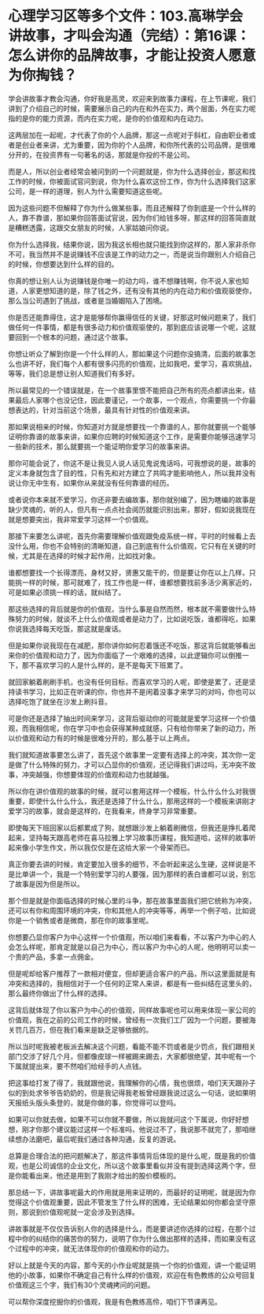 # 心理学习区等多个文件：103.高琳学会讲故事，才叫会沟通（完结）：第16课：怎么讲你的品牌故事，才能让投资人愿意为你掏钱？

学会讲故事才教会沟通，你好我是高灵，欢迎来到故事力课程，在上节课呢，我们讲到了介绍自己的时候，需要展示自己的内在和外在实力，两个层面，外在实力呢指的是你的能力资源，而内在实力呢，是你的价值观和内在动力。

这两层加在一起呢，才代表了你的个人品牌，那这一点呢对于斜杠，自由职业者或者是创业者来讲，尤为重要，因为你的个人品牌，和你所代表的公司品牌，是很难分开的，在投资界有一句著名的话，那就是你投的不是公司。

而是人，所以创业者经常会被问到的一个问题就是，你为什么选择创业，那这和找工作的时候，你被面试官问到说，你为什么喜欢这份工作，你为什么选择我们这家公司，是一样的道理，别人为什么需要知道这些呢。

因为这些问题不但解释了你为什么做某些事，而且还解释了你到底是一个什么样的人，靠不靠谱，那如果你回答面试官说，因为你们给钱多呀，那这样的回答简直就是糟糕透露，这跟交女朋友的时候，人家姑娘问你说。

你为什么选择我，结果你说，因为我这长相也就只能找到你这样的，那人家非杀你不可，我当然并不是说赚钱不应该是工作的动力之一，而是说当你跟别人介绍自己的时候，你想要达到什么样的目的。

你真的想让别人认为说赚钱是你唯一的动力吗，谁不想赚钱啊，你不说人家也知道，人家更想知道的是，除了钱之外，还有没有其他的内在动力和价值观驱使你，那么当公司遇到了挑战，或者是当婚姻陷入了困境。

你是否还能靠得住，这才是能够帮你赢得信任的关键，好那这时候问题来了，我们做任何一件事情，都是有很多动力和价值观驱使的，那到底应该说哪一个呢，这就要回到一个根本的问题，通过这个故事。

你想让听众了解到你是一个什么样的人，那如果这个问题你没搞清，后面的故事怎么也讲不好，我们每个人都有很多闪亮的价值观，比如我吧，爱学习，喜欢挑战，等等，我们总是想让别人知道我们有多好。

所以最常见的一个错误就是，在一个故事里恨不能把自己所有的亮点都讲出来，结果最后人家哪个也没记住，因此要谨记，一个故事，一个观点，你需要挑一个你最想表达的，针对当前这个场景，最具有针对性的价值观来讲。

那如果说相亲的时候，你知道对方就是想要找一个靠谱的人，那你就要挑一个能够证明你靠谱的故事来讲，如果你应聘的时候知道这个工作，是需要你能够迅速学习一些新的技术，那么就要挑一个能证明你爱学习的故事来讲。

那你可能会说了，你这不是让我见人说人话见鬼说鬼话吗，可我想说的是，故事的定义本身就包含了目的性，只有先和对方建立了共鸣才能影响他人，所以我并没有说让你无中生有，如果你从来就没有任何靠谱的经历。

或者说你本来就不爱学习，你还非要去编故事，那你就别编了，因为瞎编的故事是缺少灵魂的，听的人，但凡有一点点社会阅历就能识别出来，那好，假如说我现在就是想要突出，我非常爱学习这样一个价值观。

那接下来要怎么讲呢，首先你需要理解价值观跟免疫系统一样，平时的时候看上去没什么用，你也不会特别的清晰知道，自己到底有什么价值观，它只有在关键的时候，尤其是在选择的时候才起作用，比如找对象。

谁都想要找一个长得漂亮，身材又好，贤惠又能干的，但是要让你在以上几样，只能挑一样的时候，那可就难了，找工作也是一样，谁都想要找前多活少离家近的，可是如果必须挑一样的话，就纠结了。

那这些选择的背后就是你的价值观，当什么事是自然而然，根本就不需要做什么特殊努力的时候，就谈不上什么价值观或者是动力了，比如说吃饭，谁都得吃，如果你说我选择每天吃饭，那这就是废话。

但是如果你说我现在在减肥，那你讲你如何忍着饿还不吃饭，那这背后就能够看出来你的价值观和动力了，因为你面临了一个艰难的选择，以此逻辑你可以倒推一下，那不喜欢学习的人是什么样的，是不是每天下班累了。

就回家躺着刷刷手机，也没有任何目标，而喜欢学习的人呢，即使是累了，还是坚持读书学习，比如正在听课的你，你也并不是闲着没事才来学习的对吗，你也可以选择吃饱了就坐在沙发上刷抖音。

可是你还是选择了抽出时间来学习，这背后驱动你的可能就是爱学习这样一个价值观，而我相信呢，你在学习中也会获得某种成就感，只有给你带来了新的动力，所以价值观和动力有的时候是很难分开的，那么基于以上两点。

我们就知道故事要怎么讲了，首先这个故事里一定要有选择上的冲突，其次你一定是做了什么特殊的努力，才可以凸显你的价值观，还记得我们讲过吗，无冲突不故事，冲突越强，你想要体现的价值观和动力也就越强。

所以你在讲价值观的故事的时候，就可以套用这样一个模板，什么什么什么对我很重要，即使什么什么什么，我还是选择了什么什么，那用这样的一个模板来讲刚才爱学习的故事，就会是这样的，在我看来，终身学习非常重要。

即使每天下班回家以后都累成了狗，就想跟沙发上躺着刷微信，但我还是挣扎着爬起来，坚持每天跟高老师在喜马拉雅上学习故事历课程，我知道哈，这样的故事听起来像小学生作文，所以我仅仅是在这给大家一个骨架而已。

真正你要去讲的时候，肯定要加入很多的细节，不会听起来这么生硬，这样说是不是比单讲一个，我是一个特别爱学习的人要强，因为那样的表白谁都可以说，别忘了故事是因为但是所以。

那个但是就是你面临选择的时候心里的斗争，那在故事里面我们把它统称为冲突，还可以有你和周围环境的冲突，你和其他人的冲突等等，再举一个例子哈，比如说你是一个销售或者是微商，那在你的故事里呢。

你想要凸显你客户为中心这样一个价值观，所以咱们来看看，不以客户为中心的人会怎么样呢，那肯定就是以自己为中心，而以客户为中心的人呢，他明明可以卖一个贵的产品，多拿一点佣金。

但是呢却给客户推荐了一款相对便宜，但却更适合客户的产品，所以这里面就是有冲突和选择的，我相信对于一个任何的正常人来讲，都是有一些纠结在这里头的，那么最终你做出了什么样的选择。

这背后就体现了你以客户为中心的价值观，同样故事呢也可以用来体现一家公司的价值观，我在之前的公司工作的时候，曾经有一次我们工厂因为一个问题，要被海关罚几百万，但在我们看来是缺乏足够依据的。

所以当时呢我被老板派去解决这个问题，看能不能不罚或者是少罚点，我们跟相关部门交涉了好几个月，但都像皮球一样被踢来踢去，大家都很绝望，其中呢有一个下属就提出来，要不然咱们给经手的人点钱。

把这事给打发了得了，我就跟他说，我理解你的心情，我也很烦，咱们天天跟孙子似的到处求爷爷告奶奶的，但是我记得我老板曾经跟我说过这么一句话，说如果明天报纸头版头条登的，就是你做的事，你觉得可以登吗。

如果可以你就去做，如果不可以你就不要做，所以我就问这个下属说，你好好想想，刚才你那个建议能过这样一个标准吗，他说过不了，我说那不就完了，那咱继续想办法磨吧，最后呢我们通过各种沟通，反复的游说。

总算是合理合法的把问题解决了，那这件事情背后体现的是什么呢，既是我的价值观，也是公司诚信的企业文化，所以这个故事里看似并没有提到选择这两个字，但是你能看出来，他还是用到了我刚才给出的股价模板的。

那总结一下，讲故事呢最大的作用就是用来证明的，而最好的证明呢，就是因为你觉得这个价值观重要，因此不管发生了什么样的困难，无论结果如何你都会坚守原则，那说到价值观呢就一定会涉及到选择。

讲故事就是不仅仅告诉别人你的选择是什么，而是要讲述你选择的过程，在那个过程中你的纠结你的痛苦你的努力，说明了你为什么做出那样的选择，而如果没有这个过程中的冲突，就无法体现你的价值观和你的动力。

好以上就是今天的内容，那今天的小作业呢就是挑一个你的价值观，讲一个能证明他的小故事，如果你不确定自己有什么样的价值观，欢迎在有色教练的公众号回复价值观这三个字，我们有30个灵魂拷问的问题。

可以帮你深度挖掘你的价值观，我是有色教练高伶，咱们下节课再见。